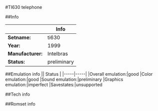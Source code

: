 #TI630 telephone

##Info

||Info|
|-----|-----|
|**Setname:**|ti630
|**Year:**|1999
|**Manufacturer:**|Intelbras
|**Status:**|preliminary

##Emulation info
|| Status |
|-----|-----|
|Overall emulation:|good
|Color emulation:|good
|Sound emulation:|preliminary
|Graphics emulation:|imperfect
|Savestates:|unsupported

##Tech info

##Romset info

<!--- START OF EDITED COMMENT DO NOT TOUCH TEXT ABOVE-->
